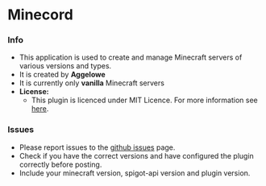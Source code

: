 # Minecord

### Info
- This application is used to create and manage Minecraft servers of various versions and types.
- It is created by **Aggelowe**
- It is currently only **vanilla** Minecraft servers
- **License:**
	- This plugin is licenced under MIT Licence. For more information see [here](LICENSE.md).

### Issues
- Please report issues to the [github issues](../../issues) page.
- Check if you have the correct versions and have configured the plugin correctly before posting. 
- Include your minecraft version, spigot-api version and plugin version.

